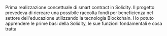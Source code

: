 Prima realizzazione concettuale di smart contract in Solidity.
Il progetto prevedeva di ricreare una possibile raccolta fondi per beneficienza nel settore dell'educazione utilizzando la tecnologia Blockchain.
Ho potuto apprendere le prime basi della Solidity, le sue funzioni fondamentali e cosa tratta
